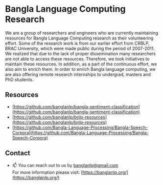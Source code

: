 # Bangla Language Computing Research

We are a group of researchers and engineers who are currently maintaining resources for Bangla Language Computing research as their volunteering effort. Some of the research work is from our earlier effort from CRBLP, BRAC University, which were made public during the period of 2007-2011. We realized that due to the lack of proper dissemination many researchers are not able to access these resources. Therefore, we took initiatives to maintain these resources. In addition, as a part of the continuous effort, we also aim to enrich them. In order to enrich Bangla language computing, we are also offering remote research internships to undergrad, masters and PhD students.  

## Resources
* [https://github.com/banglanlp/bangla-sentiment-classification](https://github.com/banglanlp/bangla-sentiment-classification)
* [https://github.com/banglanlp/bnlp-resources](https://github.com/banglanlp/bnlp-resources)
* [https://github.com/Bangla-Language-Processing/Bangla-Speech-Corpora](https://github.com/Bangla-Language-Processing/Bangla-Speech-Corpora)


## Contact
- 📫 You can reach out to us by banglanlp@gmail.com </br>
For more information please visit: [https://banglanlp.org/](https://banglanlp.org/)


